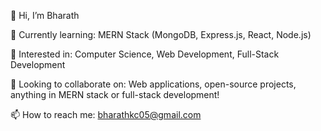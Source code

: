 👋 Hi, I’m Bharath  

🌱 Currently learning: MERN Stack (MongoDB, Express.js, React, Node.js)  

👀 Interested in: Computer Science, Web Development, Full-Stack Development  

💞️ Looking to collaborate on: Web applications, open-source projects, anything in MERN stack or full-stack development!  

📫 How to reach me: [bharathkc05@gmail.com](mailto:bharathkc05@gmail.com)

